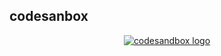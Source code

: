 ## codesanbox 

<p align="center">
  <a href="https://r820v.csb.app/">
    <img src="https://user-images.githubusercontent.com/89200971/131904300-1ae239e0-2064-4f34-9488-4c97013ea0e7.png" alt="codesandbox logo">
  </a>
</p>

